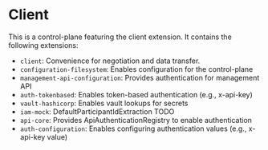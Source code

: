 # Client



This is a control-plane featuring the client extension. It contains the following extensions:

- `client`: Convenience for negotiation and data transfer.
- `configuration-filesystem`: Enables configuration for the control-plane
- `management-api-configuration`: Provides authentication for management API
- `auth-tokenbased`: Enables token-based authentication (e.g., x-api-key)
- `vault-hashicorp`: Enables vault lookups for secrets
- `iam-mock`: DefaultParticipantIdExtraction TODO
- `api-core`: Provides ApiAuthenticationRegistry to enable authentication
- `auth-configuration`: Enables configuring authentication values (e.g., x-api-key value)